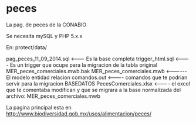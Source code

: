 peces
=====

La pag. de peces de la CONABIO

Se necesita mySQL y PHP 5.x.x

En: protect/data/

pag_peces_11_09_2014.sql   <--- Es la base completa
trigger_html.sql     <---- Es un trigger que ocupe para la migracion de la tabla original
MER_peces_comerciales.mwb.bak
MER_peces_comerciales.mwb        <------ El modelo entidad relacion
comandos.out     <---- comandos que te podrian servir para la migracion
BASEDATOS PecesComerciales.xlsx      <---- el excel que te comentaba modifican y que se migrara a la base normalizada del archivo: MER_peces_comerciales.mwb

La pagina principal esta en http://www.biodiversidad.gob.mx/usos/alimentacion/peces/

